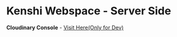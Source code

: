 # Kenshi Webspace - Server Side

**Cloudinary Console** - [Visit Here(Only for Dev)](https://console.cloudinary.com/app/c-0db7aa4ff9b57ba334de641d91fe26/assets/media_library/search?q=&view_mode=mosaic)
